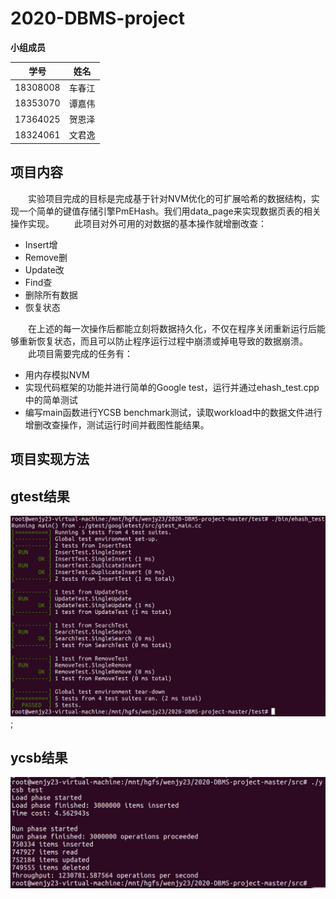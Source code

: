 # 2020-DBMS-project

**小组成员**

| 学号 | 姓名 |
| :-------:| :---:|
| 18308008 | 车春江|
| 18353070 | 谭嘉伟|
| 17364025 | 贺恩泽|
| 18324061 | 文君逸|

## 项目内容

&emsp;&emsp;实验项目完成的目标是完成基于针对NVM优化的可扩展哈希的数据结构，实现一个简单的键值存储引擎PmEHash。我们用data_page来实现数据页表的相关操作实现。
&emsp;&emsp;此项目对外可用的对数据的基本操作就增删改查：

+ Insert增
+ Remove删
+ Update改
+ Find查
+ 删除所有数据
+ 恢复状态
  

&emsp;&emsp;在上述的每一次操作后都能立刻将数据持久化，不仅在程序关闭重新运行后能够重新恢复状态，而且可以防止程序运行过程中崩溃或掉电导致的数据崩溃。  
&emsp;&emsp;此项目需要完成的任务有：

+ 用内存模拟NVM
+ 实现代码框架的功能并进行简单的Google test，运行并通过ehash_test.cpp中的简单测试
+ 编写main函数进行YCSB benchmark测试，读取workload中的数据文件进行增删改查操作，测试运行时间并截图性能结果。

## 项目实现方法

## gtest结果

![gtest](./images/gtest.png);

## ycsb结果

![ycsb](./images/ycsb.png)